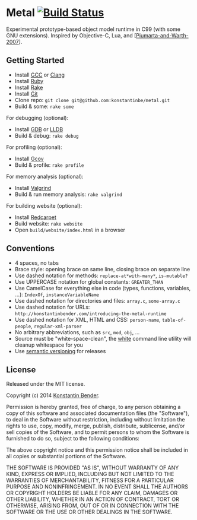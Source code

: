 # Metal [![Build Status](https://travis-ci.org/konstantinbe/metal.png)](https://travis-ci.org/konstantinbe/metal)

Experimental prototype-based object model runtime in C99 (with some GNU extensions). Inspired by
Objective-C, Lua, and \[[Piumarta-and-Warth-2007](http://piumarta.com/software/cola/objmodel2.pdf)\].

## Getting Started

* Install [GCC](http://gcc.gnu.org) or [Clang](http://clang.llvm.org)
* Install [Ruby](http://www.ruby-lang.org/)
* Install [Rake](http://rake.rubyforge.org)
* Install [Git](http://git-scm.com)
* Clone repo: `git clone git@github.com:konstantinbe/metal.git`
* Build & some: `rake some`

For debugging (optional):

* Install [GDB](http://www.gnu.org/software/gdb/) or [LLDB](http://lldb.llvm.org)
* Build & debug: `rake debug`

For profiling (optional):

* Install [Gcov](http://gcc.gnu.org/onlinedocs/gcc/Gcov.html)
* Build & profile: `rake profile`

For memory analysis (optional):

* Install [Valgrind](http://valgrind.org)
* Build & run memory analysis: `rake valgrind`

For building website (optional):

* Install [Redcarpet](https://github.com/vmg/redcarpet)
* Build website: `rake website`
* Open `build/website/index.html` in a browser

## Conventions

* 4 spaces, no tabs
* Brace style: opening brace on same line, closing brace on separate line
* Use dashed notation for methods:
  `replace-at*with-many*`, `is-mutable?`
* Use UPPERCASE notation for global constants:
  `GREATER_THAN`
* Use CamelCase for everything else in code (types, functions, variables, ...):
  `IndexOf`, `instanceVariableName`
* Use dashed notation for directories and files:
  `array.c`, `some-array.c`
* Use dashed notation for URLs:
  `http://konstantinbender.com/introducing-the-metal-runtime`
* Use dashed notation for XML, HTML and CSS: `person-name`, `table-of-people`,
  `regular-xml-parser`
* No arbitrary abbreviations, such as `src`, `mod`, `obj`, ...
* Source must be "white-space-clean", the [white](https://github.com/konstantinbe/white)
  command line utility will cleanup whitespace for you
* Use [semantic versioning](http://semver.org) for releases

## License

Released under the MIT license.

Copyright (c) 2014 [Konstantin Bender](http://konstantinbender.com).

Permission is hereby granted, free of charge, to any person obtaining a copy
of this software and associated documentation files (the "Software"), to deal
in the Software without restriction, including without limitation the rights
to use, copy, modify, merge, publish, distribute, sublicense, and/or sell
copies of the Software, and to permit persons to whom the Software is
furnished to do so, subject to the following conditions:

The above copyright notice and this permission notice shall be included in
all copies or substantial portions of the Software.

THE SOFTWARE IS PROVIDED "AS IS", WITHOUT WARRANTY OF ANY KIND, EXPRESS OR
IMPLIED, INCLUDING BUT NOT LIMITED TO THE WARRANTIES OF MERCHANTABILITY,
FITNESS FOR A PARTICULAR PURPOSE AND NONINFRINGEMENT. IN NO EVENT SHALL THE
AUTHORS OR COPYRIGHT HOLDERS BE LIABLE FOR ANY CLAIM, DAMAGES OR OTHER
LIABILITY, WHETHER IN AN ACTION OF CONTRACT, TORT OR OTHERWISE, ARISING FROM,
OUT OF OR IN CONNECTION WITH THE SOFTWARE OR THE USE OR OTHER DEALINGS IN
THE SOFTWARE.
